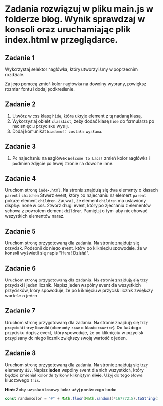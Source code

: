 # Zadania rozwiązuj w pliku main.js w folderze blog. Wynik sprawdzaj w konsoli oraz uruchamiając plik index.html w przeglądarce.

## Zadanie 1

Wykorzystaj selektor nagłówka, który utworzyliśmy w poprzednim rozdziale. 
   
Za jego pomocą zmień kolor nagłówka na dowolny wybrany, powiększ rozmiar fontu i dodaj podkreślenie.


## Zadanie 2

1. Utwórz w css klasę `hide`, która ukryje element z tą nadaną klasą. 
1. Wykorzystaj obiekt `classList`, żeby dodać klasę `hide` do formularza po naciśnięciu przycisku wyślij.
1. Dodaj komunikat `Wiadomość została wysłana`.


## Zadanie 3

1. Po najechaniu na nagłówek `Welcome to Laos!` zmień kolor nagłówka i podmień zdjęcie po lewej stronie na dowolne inne.


## Zadanie 4

Uruchom stronę `index.html`.  Na stronie znajdują się dwa elementy o klasach ```parent``` i ```children```
Stwórz event, który po najechaniu na element ```parent``` pokaże element ```children```. Zauważ, że element ```children``` ma ustawiony display: none w css.
Stwórz drugi event, który po zjechaniu z elementów schowa z powrotem element ```children```.
Pamiętaj o tym, aby nie chować wszystkich elementów naraz.
 

## Zadanie 5

Uruchom stronę przygotowaną dla zadania. Na stronie znajduje się przycisk. Podepnij do niego event, który po kliknięciu spowoduje, że w konsoli wyświetli się napis "Hura! Działa!".


## Zadanie 6

Uruchom stronę przygotowaną dla zadania. Na stronie znajdują się trzy przyciski i jeden licznik. Napisz jeden wspólny event dla wszystkich przycisków, który spowoduje, że po kliknięciu w przycisk licznik zwiększy wartość o jeden.


## Zadanie 7

Uruchom stronę przygotowaną dla zadania. Na stronie znajdują się trzy przyciski i trzy liczniki (elementy ```span``` o klasie ```counter```). Do każdego przycisku dopisz event, który spowoduje, że po kliknięciu w przycisk przypisany do niego licznik zwiększy swoją wartość o jeden.



## Zadanie 8

Uruchom stronę przygotowaną dla zadania. Na stronie znajdują się trzy elementy ```div```. Napisz **jeden** wspólny event dla nich wszystkich, który będzie zmieniał kolor tła tylko w klikniętym **divie**. Użyj do tego słowa kluczowego ```this```.

**Hint**:
Żeby uzyskać losowy kolor użyj poniższego kodu:
```JavaScript
const randomColor = "#" + Math.floor(Math.random()*16777215).toString(16);

